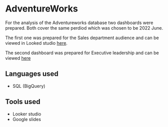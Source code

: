 # AdventureWorks
For the analysis of the Adventureworks database two dashboards were prepared. Both cover the same perdiod which was chosen to be 2022 June. 

The first one was prepared for the Sales department audience and can be viewed in Looked studio [here](https://datastudio.google.com/reporting/387da40a-7fd3-4775-8d12-0daf40d5d6ba).

The second dashboard was prepared for Executive leadership and can be viewed [here](https://datastudio.google.com/reporting/3cdcc9eb-45e5-499b-bf62-67fb1e246041)

## Languages used
- SQL (BigQuery)
## Tools used
- Looker studio
- Google slides


